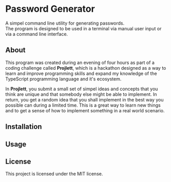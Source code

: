 # Password Generator
A simpel command line utility for generating passwords.<br>
The program is designed to be used in a terminal via manual user input or via a command line interface.

## About
This program was created during an evening of four hours as part of a coding challenge called **Projlett**, which is a hackathon designed as a way to learn and improve programming skills and expand my knowledge of the TypeScript programming language and it's ecosystem.

In **Projlett**, you submit a small set of simpel ideas and concepts that you think are unique and that somebody else might be able to implement.
In return, you get a random idea that you shall implement in the best way you possible can during a limited time.
This is a great way to learn new things and to get a sense of how to implement something in a real world scenario.

## Installation



## Usage

## License
This project is licensed under the MIT license.